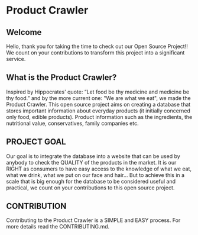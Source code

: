 # Product Crawler

## Welcome
Hello, thank you for taking the time to check out our Open Source Project!! We count on your contributions to transform this project into 
a significant service.

## What is the Product Crawler?
Inspired by Hippocrates' quote: “Let food be thy medicine and medicine be thy food.” and by the more current one: "We are what we eat", we 
made the Product Crawler. 
This open source project aims on creating a database that stores important information about everyday products (it initially concerned 
only food, edible products). Product information such as the ingredients, the nutritional value, conservatives, family companies etc.

## PROJECT GOAL 
Our goal is to integrate the database into a website that can be used by anybody to check the QUALITY of the products in the market. It is
our RIGHT as consumers to have easy access to the knowledge of what we eat, what we drink, what we put on our face and hair...
But to achieve this in a scale that is big enough for the database to be considered useful and practical, we count on your contributions
to this open source project.

## CONTRIBUTION
Contributing to the Product Crawler is a SIMPLE and EASY process. For more details read the CONTRIBUTING.md.
